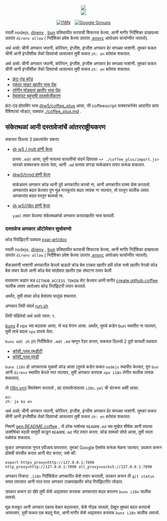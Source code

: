 <p align="center"><a href="https://xxai.art"><img src="https://cdn.jsdelivr.net/gh/xxai-art/doc/logo.svg"/></a><br/><a href="https://xxai.art"><img src="https://cdn.jsdelivr.net/gh/xxai-art/doc/xxai.svg"/></a></p><p align="center"><a href="https://github.com/xxai-art/doc#readme"><img alt="I18N" src="https://cdn.jsdelivr.net/gh/wactax/img/t.svg"/></a>　<a href="https://groups.google.com/u/0/g/xxai-art"><img alt="Google Groups" src="https://cdn.jsdelivr.net/gh/wactax/img/g-groups.svg"/></a></p>

पयली nodejs, [direnv](https://direnv.net) , [bun](https://github.com/oven-sh/bun) प्रतिष्ठापीत करपाची शिफारस केल्या, आनी मागीर निर्देशिका दाखयल्या उपरांत `direnv allow` ( निर्देशिका प्रवेश केल्या उपरांत [.envrc](https://github.com/xxai-art/doc/blob/main/.envrc) आपोआप कार्यान्वीत जातलो).

अर्थ असो: चीनी अणकार जपानी, कोरियन, इंग्लीश, इंग्लीश अणकार हेर सगळ्या भाशांनी. तुमकां फकत चीनी आनी इंग्लीशीक तेंको दिवपाचो आसल्यार तुमी फकत `zh: en` बरोवंक शकतात.

अर्थ असो: चीनी अणकार जपानी, कोरियन, इंग्लीश, इंग्लीश अणकार हेर सगळ्या भाशांनी. तुमकां फकत चीनी आनी इंग्लीशीक तेंको दिवपाचो आसल्यार तुमी फकत `zh: en` बरोवंक शकतात.

* [फ्रंट-एंड कोड](https://github.com/xxai-art/web)
* [एकंदर साइट खातीर भास पॅक](https://github.com/xxai-art/web/tree/main/i18n)
* [लॉगीन मॉड्यूलां खातीर भास पॅक](https://github.com/wacpkg/user/tree/main/ui.i18n)
* [वेबसायट बहुभाषी दस्तावेजीकरण](https://github.com/xxai-doc)

फ्रंट-एंड प्रोग्रामिंग भास [@w5/coffee_plus](http://npmjs.com/@w5/coffee_plus) आसा, जी coffeescript वाक्यरचनेचेर आदारीत कांय वैशिश्ट्यां जोडटा, पळयात [./coffee_plus.md](./coffee_plus.md) .

## संकेतथळां आनी दस्तावेजांचें आंतरराष्ट्रीयकरण

सकयल दिल्ल्या 3 प्रकल्पांचेर उबारप

* [@ w5 / mdt हांणी केला](https://www.npmjs.com/package/@w5/mdt)

  प्रत्यय `.mdt` आसा, तुमी भायल्या फायलींचो संदर्भ दिवपाक `<+ ./coffee_plus/import.js>` सारको वाक्यरचना वापरूं येता, आनी `.md` प्रत्यया वांगडा मार्कडावन तयार करूंक शकतात.

* [@w5/trmd हांणी केला](https://www.npmjs.com/package/@w5/trmd)

  मार्कडावन अणकार कोड आनी दुवे अणकारीत करचो ना, आनी अणकारीत वाक्य कॅश करतलो. अणकारांत बदल केल्यार पूण मूळ मजकूरांत बदल जावंक ना जाल्यार, तो परतून चालीक लावप अणकारांत बदल परतून बरयचो ना.

* [@ w5/i18n हांणी केला](https://www.npmjs.com/package/@w5/i18n)

  `yaml` तयार केल्ल्या संकेतथळांचो अणकार करपाखातीर भास फायली.

### दस्तावेज अणकार ऑटोमेशन सुचोवण्यो

कोड रिपॉझिटरी पळयात [xxai-art/doc](https://github.com/xxai-art/doc)

पयली nodejs, [direnv](https://direnv.net) , [bun](https://github.com/oven-sh/bun) प्रतिष्ठापीत करपाची शिफारस केल्या, आनी मागीर निर्देशिका दाखयल्या उपरांत `direnv allow` ( निर्देशिका प्रवेश केल्या उपरांत [.envrc](https://github.com/xxai-art/doc/blob/main/.envrc) आपोआप कार्यान्वीत जातलो).

शेंकड्यांनी भाशांनी अणकारीत केल्लो व्हडलो कोड बेस टाळपा खातीर हांवें दरेक भाशे खातीर वेगळो कोड बेस तयार केलो आनी कोड बेस सांठोवपा खातीर एक संघटना तयार केली

वातावरण चडांत चड `GITHUB_ACCESS_TOKEN` सेट केल्यार आनी मागीर [create.github.coffee](https://github.com/xxai-art/doc/blob/main/create.github.coffee) चालीक लावप आपोआप कोड रिपॉझिटरी तयार करतले.

अर्थांत, तुमी ताका कोड बेसांतय घालूंक शकतात.

अणकार लिपी संदर्भ [run.sh](https://github.com/xxai-art/doc/blob/main/run.sh)

लिपी संहितेचो अर्थ असो जाता: १.

[bunx](https://bun.sh/docs/cli/bunx) हें npx च्या बदलाक आसा, जें चड वेगान आसा. अर्थांत, तुमचे कडेन bun स्थापीत ना जाल्यार, तुमी ताचे बदला `npx` वापरूं येता.

`bunx mdt zh` zh निर्देशिकेंत `.mdt` `.md` म्हणून रेंडर करता, सकयल दिल्ल्यो 2 दुवो फायली पळयात

* [कॉफी_प्लस.एमडीटी](https://github.com/xxai-doc/zh/blob/main/coffee_plus.mdt)
* [कॉफी_प्लस.एमडी](https://github.com/xxai-doc/zh/blob/main/coffee_plus.md)

`bunx i18n` हो अणकाराक मुळावो कोड आसा (तुमचे कडेन फकत `nodejs` स्थापीत केल्यार, पूण `bun` आनी `direnv` स्थापीत केल्ले नात जाल्यार, तुमी अणकार करपाक `npx i18n` लेगीत चालीक लावंक शकतात).

तो [i18n.yml](https://github.com/xxai-art/doc/blob/main/i18n.yml) विश्लेशण करतलो , ह्या दस्तावेजांतल्या `i18n.yml` ची संरचना अशी आसा:

```
en:
zh: ja ko en
```

अर्थ असो: चीनी अणकार जपानी, कोरियन, इंग्लीश, इंग्लीश अणकार हेर सगळ्या भाशांनी. तुमकां फकत चीनी आनी इंग्लीशीक तेंको दिवपाचो आसल्यार तुमी फकत `zh: en` बरोवंक शकतात.

निमाणें [gen.README.coffee](https://github.com/xxai-art/doc/blob/main/gen.README.coffee) , जें दरेक भाशेच्या `README.md` च्या मुखेल शीर्षक आनी पयल्या उपशीर्षका मदली सामुग्री काडून `README.md` नोंद तयार करता. कोड सामको सोपो आसा, तुमी स्वता पळोवंक शकतात.

फुकट अणकाराक गूगल एपीआय वापरतात. तुमकां Google ऍक्सॅस करूंक मेळना जाल्यार, उपकार करून प्रॉक्सी संरचीत करात आनी सेट करात, जशे की:

```
export https_proxy=http://127.0.0.1:7890 http_proxy=http://127.0.0.1:7890 all_proxy=socks5://127.0.0.1:7890
```

अणकार स्क्रिप्ट `.i18n` निर्देशिकेंत अणकारीत कॅशे तयार करतली, उपकार करून ती `git status` सयत तपासात आनी परत परत अणकार टाळपाखातीर कोड रिपॉझिटरींत जोडात.

उपकार करून दर खेपे तुमी कॅशे अद्ययावत करपाक अणकारांत बदल करतना `bunx i18n` चालीक लावचो.

मूळ मजकूर आनी अणकार एकाच वेळार बदलल्यार, कॅशे गोंदळ जातलो, देखून तुमकां बदल करपाचो आसल्यार, तुमी फकत एक बदलूं येता, आनी मागीर कॅशे अद्ययावत करपाक `bunx i18n` चालीक लावचो.
